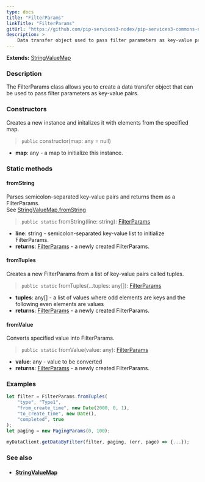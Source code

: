 ```yaml
---
type: docs
title: "FilterParams"
linkTitle: "FilterParams"
gitUrl: "https://github.com/pip-services3-nodex/pip-services3-commons-nodex"
description: > 
    Data transfer object used to pass filter parameters as key-value pairs.
---
```


**Extends:** [StringValueMap](../string_value_map)

### Description

The FilterParams class allows you to create a data transfer object that can be used to pass filter parameters as key-value pairs.


### Constructors
Creates a new instance and initalizes it with elements from the specified map.

> `public` constructor(map: any = null)

- **map**: any - a map to initialize this instance.


### Static methods

#### fromString
Parses semicolon-separated key-value pairs and returns them as a FilterParams.  
See [StringValueMap.fromString](../string_value_map/#fromstring)

> `public static` fromString(line: string): [FilterParams]()

- **line**: string - semicolon-separated key-value list to initialize FilterParams.
- **returns**: [FilterParams]() - a newly created FilterParams.


#### fromTuples
Creates a new FilterParams from a list of key-value pairs called tuples.

> `public static` fromTuples(...tuples: any[]): [FilterParams]()

- **tuples**: any[] - a list of values where odd elements are keys and the following even elements are values
- **returns**: [FilterParams]() - a newly created FilterParams.


#### fromValue
Converts specified value into FilterParams.

> `public static` fromValue(value: any): [FilterParams]()

- **value**: any - value to be converted
- **returns**: [FilterParams]() - a newly created FilterParams.


### Examples
```typescript
let filter = FilterParams.fromTuples(
    "type", "Type1",
    "from_create_time", new Date(2000, 0, 1),
    "to_create_time", new Date(),
    "completed", true
);
let paging = new PagingParams(0, 100);
    
myDataClient.getDataByFilter(filter, paging, (err, page) => {...});

```

### See also
- #### [StringValueMap](../string_value_map)
